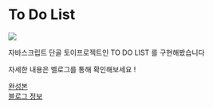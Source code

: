 # To Do List

<img src = 'https://velog.velcdn.com/images/yonghyeun/post/1427b669-b96a-4fb2-b74f-3600f6baa2bf/image.gif'>

자바스크립트 단골 토이프로젝트인 TO DO LIST 를 구현해봤습니다

자세한 내용은 벨로그를 통해 확인해보세요 !

<a href = 'https://yonghyeun.github.io/ToDoList/'>완성본</a>
<br>
<a href = 'https://velog.io/@yonghyeun/%EB%B0%94%EB%8B%90%EB%9D%BC-%EC%9E%90%EB%B0%94%EC%8A%A4%ED%81%AC%EB%A6%BD%ED%8A%B8%EB%A1%9C-To-do-list-%EB%A7%8C%EB%93%A4%EA%B8%B0'>블로그 정보</a>
